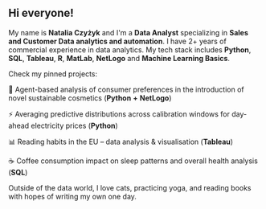 ## Hi everyone!

My name is **Natalia Czyżyk** and I'm a **Data Analyst** specializing in **Sales and Customer Data analytics and automation**. I have 2+ years of commercial experience in data analytics. My tech stack includes **Python**, **SQL**, **Tableau**, **R**, **MatLab**, **NetLogo** and **Machine Learning Basics**.

Check my pinned projects:

🌱 Agent-based analysis of consumer preferences in the introduction of novel sustainable cosmetics (**Python** **+** **NetLogo**)

⚡ Averaging predictive distributions across calibration windows for day-ahead electricity prices (**Python**)

📊 Reading habits in the EU – data analysis & visualisation (**Tableau**)

☕ Coffee consumption impact on sleep patterns and overall health analysis (**SQL**)

Outside of the data world, I love cats, practicing yoga, and reading books with hopes of writing my own one day.
